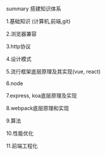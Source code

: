 summary 搭建知识体系


1.基础知识 (计算机,前端,git)

2.浏览器兼容

3.http协议

4.设计模式

5.流行框架底层原理及其实现(vue, react)

6.node

7.express, koa底层原理及实现

8.webpack底层原理和实现

9.算法

10.性能优化

11.前端工程化
